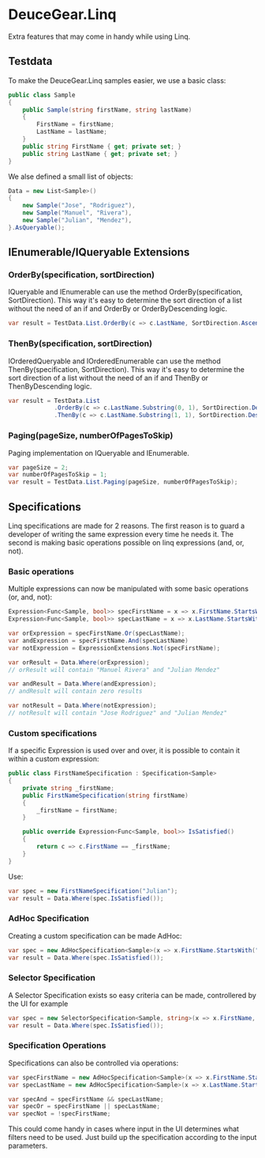 ﻿# DeuceGear.Linq

Extra features that may come in handy while using Linq.

## Testdata

To make the DeuceGear.Linq samples easier, we use a basic class:
```cs
public class Sample
{
    public Sample(string firstName, string lastName)
    {
        FirstName = firstName;
        LastName = lastName;
    }
    public string FirstName { get; private set; }
    public string LastName { get; private set; }
}
```

We alse defined a small list of objects:
```cs
Data = new List<Sample>()
{
    new Sample("Jose", "Rodriguez"),
    new Sample("Manuel", "Rivera"),
    new Sample("Julian", "Mendez"),
}.AsQueryable();
```

## IEnumerable/IQueryable Extensions

### OrderBy(specification, sortDirection)

IQueryable and IEnumerable can use the method OrderBy(specification, SortDirection). 
This way it's easy to determine the sort direction of a list without the need of an if and 
OrderBy or OrderByDescending logic.

```cs
var result = TestData.List.OrderBy(c => c.LastName, SortDirection.Ascending);
```

### ThenBy(specification, sortDirection)

IOrderedQueryable and IOrderedEnumerable can use the method ThenBy(specification, SortDirection). 
This way it's easy to determine the sort direction of a list without the need of an if and 
ThenBy or ThenByDescending logic.

```cs
var result = TestData.List
             .OrderBy(c => c.LastName.Substring(0, 1), SortDirection.Descending)
             .ThenBy(c => c.LastName.Substring(1, 1), SortDirection.Descending);
```

### Paging(pageSize, numberOfPagesToSkip)

Paging implementation on IQueryable and IEnumerable.

```cs
var pageSize = 2;
var numberOfPagesToSkip = 1;
var result = TestData.List.Paging(pageSize, numberOfPagesToSkip);
```

## Specifications

Linq specifications are made for 2 reasons. The first reason is to guard a developer of writing
the same expression every time he needs it. The second is making basic operations possible on
linq expressions (and, or, not).

### Basic operations

Multiple expressions can now be manipulated with some basic operations (or, and, not):
```cs
Expression<Func<Sample, bool>> specFirstName = x => x.FirstName.StartsWith("M");
Expression<Func<Sample, bool>> specLastName = x => x.LastName.StartsWith("M");

var orExpression = specFirstName.Or(specLastName);
var andExpression = specFirstName.And(specLastName)
var notExpression = ExpressionExtensions.Not(specFirstName);

var orResult = Data.Where(orExpression);
// orResult will contain "Manuel Rivera" and "Julian Mendez"

var andResult = Data.Where(andExpression);
// andResult will contain zero results

var notResult = Data.Where(notExpression);
// notResult will contain "Jose Rodriguez" and "Julian Mendez"
```

### Custom specifications

If a specific Expression is used over and over, it is possible to contain it within a custom expression:
```cs
public class FirstNameSpecification : Specification<Sample>
{
    private string _firstName;
    public FirstNameSpecification(string firstName)
    { 
        _firstName = firstName;
    }

    public override Expression<Func<Sample, bool>> IsSatisfied()
    {
        return c => c.FirstName == _firstName;
    }
}
```

Use:
```cs
var spec = new FirstNameSpecification("Julian");
var result = Data.Where(spec.IsSatisfied());
```

### AdHoc Specification

Creating a custom specification can be made AdHoc:
```cs
var spec = new AdHocSpecification<Sample>(x => x.FirstName.StartsWith("J"));
var result = Data.Where(spec.IsSatisfied());
```

### Selector Specification

A Selector Specification exists so easy criteria can be made, controllered by the UI for example
```cs
var spec = new SelectorSpecification<Sample, string>(x => x.FirstName, Operation.StartsWith, "J");
var result = Data.Where(spec.IsSatisfied());
```

### Specification Operations

Specifications can also be controlled via operations: 
```cs
var specFirstName = new AdHocSpecification<Sample>(x => x.FirstName.StartsWith("J"));
var specLastName = new AdHocSpecification<Sample>(x => x.LastName.StartsWith("M"));

var specAnd = specFirstName && specLastName;
var specOr = specFirstName || specLastName;
var specNot = !specFirstName;
```

This could come handy in cases where input in the UI determines what filters need to be used. 
Just build up the specification according to the input parameters.